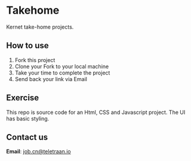 # Takehome

Kernet take-home projects.

## How to use

1. Fork this project
2. Clone your Fork to your local machine
3. Take your time to complete the project
4. Send back your link via Email

## Exercise
This repo is source code for an Html, CSS and Javascript project. The UI has basic styling. 

## Contact us

**Email**: [job.cn@teletraan.io](mailto:s.magutywa@kernet.co.za)